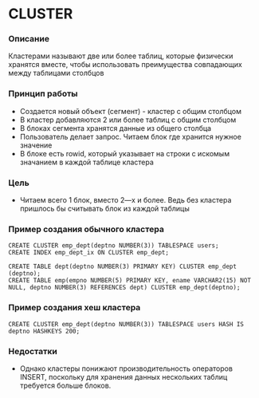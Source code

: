 # CLUSTER


### Описание
Кластерами называют две или более таблиц, которые физически хранятся вместе, чтобы использовать преимущества совпадающих между таблицами столбцов


### Принцип работы
  - Создается новый объект (сегмент) - кластер с общим столбцом
  - В кластер добавляются 2 или более таблиц с общим столбцом
  - В блоках сегмента хранятся данные из общего столбца
  - Пользователь делает запрос. Читаем блок где хранится нужное значение
  - В блоке есть rowid, который указывает на строки с искомым значанием в каждой таблице кластера
  

### Цель
  - Читаем всего 1 блок, вместо 2—х и более. Ведь без кластера пришлось бы считывать блок из каждой таблицы


### Пример создания обычного кластера
````
CREATE CLUSTER emp_dept(deptno NUMBER(3)) TABLESPACE users;
CREATE INDEX emp_dept_ix ON CLUSTER emp_dept;

CREATE TABLE dept(deptno NUMBER(3) PRIMARY KEY) CLUSTER emp_dept (deptno);
CREATE TABLE emp(empno NUMBER(5) PRIMARY KEY, ename VARCHAR2(15) NOT NULL, deptno NUMBER(3) REFERENCES dept) CLUSTER emp_dept(deptno);
````

### Пример создания хеш кластера
````
CREATE CLUSTER emp_dept(deptno NUMBER(3)) TABLESPACE users HASH IS deptno HASHKEYS 200;
````

### Недостатки 
 - Однако кластеры понижают производительность операторов INSERT, поскольку для хранения данных нескольких таблиц требуется больше блоков.
 
 
